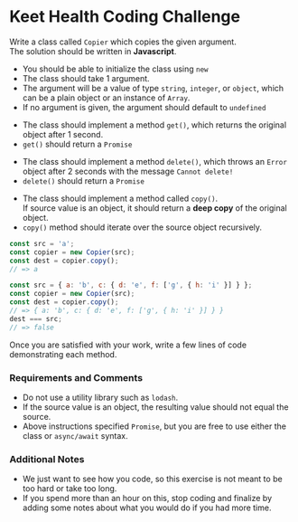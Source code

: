 # Keet Health Coding Challenge

Write a class called `Copier` which copies the given argument.  
The solution should be written in **Javascript**.

- You should be able to initialize the class using `new`
- The class should take 1 argument.
- The argument will be a value of type `string`, `integer`, or `object`, which can be a plain object or an instance of `Array`.
- If no argument is given, the argument should default to `undefined`
<!-- -->
- The class should implement a method `get()`, which returns the original object after 1 second.
- `get()` should return a `Promise`
<!-- -->
- The class should implement a method `delete()`, which throws an `Error` object after 2 seconds with the message `Cannot delete!`
- `delete()` should return a `Promise`
<!-- -->
- The class should implement a method called `copy()`.  
  If source value is an object, it should return a **deep copy** of the original object.
- `copy()` method should iterate over the source object recursively.
<!-- -->

```javascript
const src = 'a';
const copier = new Copier(src);
const dest = copier.copy();
// => a

const src = { a: 'b', c: { d: 'e', f: ['g', { h: 'i' }] } };
const copier = new Copier(src);
const dest = copier.copy();
// => { a: 'b', c: { d: 'e', f: ['g', { h: 'i' }] } }
dest === src;
// => false
```

Once you are satisfied with your work, write a few lines of code demonstrating each method.

### Requirements and Comments

- Do not use a utility library such as `lodash`.
- If the source value is an object, the resulting value should not equal the source.
- Above instructions specified `Promise`, but you are free to use either the class or `async/await` syntax.

### Additional Notes

- We just want to see how you code, so this exercise is not meant to be too hard or take too long.
- If you spend more than an hour on this, stop coding and finalize by adding some notes about what you would do if you had more time.

